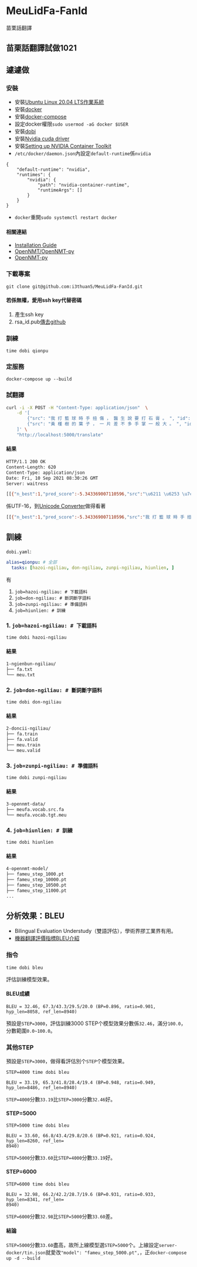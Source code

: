 # MeuLidFa-FanId
苗栗話翻譯

## 苗栗話翻譯試做1021

## 遽遽做
### 安裝
- 安裝[Ubuntu Linux 20.04 LTS作業系統](https://ubuntu.com/download/desktop?version=20.04&architecture=amd64)
- 安裝[docker](https://docs.docker.com/engine/installation/linux/docker-ce/ubuntu/)
- 安裝[docker-compose](https://docs.docker.com/compose/install/)
- 設定docker權限`sudo usermod -aG docker $USER`
- 安裝[dobi](https://github.com/dnephin/dobi)
- 安裝[Nvidia cuda driver](https://phoenixnap.com/kb/install-nvidia-drivers-ubuntu#ftoc-heading-6)
- 安裝[Setting up NVIDIA Container Toolkit](https://docs.nvidia.com/datacenter/cloud-native/container-toolkit/install-guide.html#setting-up-nvidia-container-toolkit)
- `/etc/docker/daemon.json`內設定`default-runtime`係`nvidia`
```
{
    "default-runtime": "nvidia",
    "runtimes": {
        "nvidia": {
            "path": "nvidia-container-runtime",
            "runtimeArgs": []
        }
    }
}
```
- `docker`重開`sudo systemctl restart docker`

#### 相關連結
- [Installation Guide](https://docs.nvidia.com/datacenter/cloud-native/container-toolkit/install-guide.html#setting-up-nvidia-container-toolkit)
- [OpenNMT/OpenNMT-py](https://github.com/OpenNMT/OpenNMT-py)
- [OpenNMT-py](https://opennmt.net/OpenNMT-py/)

### 下載專案
```
git clone git@github.com:i3thuan5/MeuLidFa-FanId.git
```

#### 若係無權，愛用ssh key代替密碼


1. 產生ssh key
2. rsa_id.pub[傳去github](https://github.com/settings/keys)

### 訓練
`time dobi qionpu`

### 定服務
```
docker-compose up --build
```

### 試翻譯
```bash
curl -i -X POST -H "Content-Type: application/json"  \
    -d '[
        {"src": "我 打 籃 球 時 手 扭 傷 ， 醫 生 說 要 打 石 膏 。 ", "id": 1},
        {"src": "黃 槿 樹 的 葉 子 ， 一 片 差 不 多 手 掌 一 般 大 。 ", "id": 1}
    ]' \
    "http://localhost:5000/translate"
```
#### 結果
```bash
HTTP/1.1 200 OK
Content-Length: 620
Content-Type: application/json
Date: Fri, 10 Sep 2021 08:30:26 GMT
Server: waitress

[[{"n_best":1,"pred_score":-5.343369007110596,"src":"\u6211 \u6253 \u7c43 \u7403 \u6642 \u624b \u626d \u50b7 \uff0c \u91ab \u751f \u8aaa \u8981 \u6253 \u77f3 \u818f \u3002 ","tgt":"\ud840\ude8e \u6309 \u7c43 \u7403 \u6642 \u624b \uff0c \u5148 \u751f \u8b1b \u611b \u6253 \u77f3 \u81a0 \u3002 "},{"n_best":1,"pred_score":-10.280594825744629,"src":"\u9ec3 \u69ff \u6a39 \u7684 \u8449 \u5b50 \uff0c \u4e00 \u7247 \u5dee \u4e0d \u591a \u624b \u638c \u4e00 \u822c \u5927 \u3002 ","tgt":"\u9ec3 \u790e \u6a39 \u4ed4 \uff0c \u4e00 \u3f13 \u4ed4 \uff0c \u4e00 \u3f13 \u4ed4 \u8f03 \u6bcb \u591a \u624b \u5df4 \u4ed4 \u3002 "}]]
```
係UTF-16，到[Unicode Converter](https://www.branah.com/unicode-converter)做得看著
```bash
[[{"n_best":1,"pred_score":-5.343369007110596,"src":"我 打 籃 球 時 手 扭 傷 ， 醫 生 說 要 打 石 膏 。 ","tgt":"𠊎 按 籃 球 時 手 ， 先 生 講 愛 打 石 膠 。 "},{"n_best":1,"pred_score":-10.280594825744629,"src":"黃 槿 樹 的 葉 子 ， 一 片 差 不 多 手 掌 一 般 大 。 ","tgt":"黃 礎 樹 仔 ， 一 㼓 仔 ， 一 㼓 仔 較 毋 多 手 巴 仔 。 "}]]
```

## 訓練
`dobi.yaml`:
```yaml
alias=qionpu: # 全部
  tasks: [hazoi-ngiliau, don-ngiliau, zunpi-ngiliau, hiunlien, ]
```
有
1. `job=hazoi-ngiliau: # 下載語料`
2. `job=don-ngiliau: # 斷詞斷字語料`
3. `job=zunpi-ngiliau: # 準備語料`
4. `job=hiunlien: # 訓練`

### 1. `job=hazoi-ngiliau: # 下載語料`
`time dobi hazoi-ngiliau`
#### 結果
```bash
1-ngienbun-ngiliau/
├── fa.txt
└── meu.txt
```

### 2. `job=don-ngiliau: # 斷詞斷字語料`
`time dobi don-ngiliau`
#### 結果
```bash
2-doncii-ngiliau/
├── fa.train
├── fa.valid
├── meu.train
└── meu.valid
```

### 3. `job=zunpi-ngiliau: # 準備語料`
`time dobi zunpi-ngiliau`
#### 結果
```bash
3-opennmt-data/
├── meufa.vocab.src.fa
└── meufa.vocab.tgt.meu
```

### 4. `job=hiunlien: # 訓練`
`time dobi hiunlien`

#### 結果
```bash
4-opennmt-model/
├── fameu_step_1000.pt
├── fameu_step_10000.pt
├── fameu_step_10500.pt
├── fameu_step_11000.pt
...
```

## 分析效果：BLEU
- Bilingual Evaluation Understudy（雙語評估），學術界摎工業界有用。
- [機器翻譯評價指標BLEU介紹](https://www.twblogs.net/a/5d668fd5bd9eee541c3357e8)

### 指令
```
time dobi bleu
```
評估訓練模型效果。

#### BLEU成績
```
BLEU = 32.46, 67.3/43.3/29.5/20.0 (BP=0.896, ratio=0.901, hyp_len=8058, ref_len=8940)
```
預設是`STEP=3000`，評估訓練3000 STEP个模型效果分數係`32.46`，滿分`100.0`，分數範圍`0.0~100.0`。

### 其他STEP
預設是`STEP=3000`，做得看評估別个`STEP`个模型效果。

```
STEP=4000 time dobi bleu
```

```
BLEU = 33.19, 65.3/41.8/28.4/19.4 (BP=0.948, ratio=0.949, hyp_len=8486, ref_len=8940)
```

`STEP=4000`分數`33.19`比`STEP=3000`分數`32.46`好。

#### STEP=5000
```
STEP=5000 time dobi bleu
```

```
BLEU = 33.60, 66.8/43.4/29.8/20.6 (BP=0.921, ratio=0.924, hyp_len=8260, ref_len=
8940)
```

`STEP=5000`分數`33.60`比`STEP=4000`分數`33.19`好。

#### STEP=6000

```
STEP=6000 time dobi bleu
```

```
BLEU = 32.98, 66.2/42.2/28.7/19.6 (BP=0.931, ratio=0.933, hyp_len=8341, ref_len=
8940)
```

`STEP=6000`分數`32.98`比`STEP=5000`分數`33.60`差。

#### 結論

`STEP=5000`分數`33.60`盡高，故所上線模型選`STEP=5000`个。上線設定`server-docker/tin.json`就愛改`"model": "fameu_step_5000.pt",`，正`docker-compose up -d --build`
